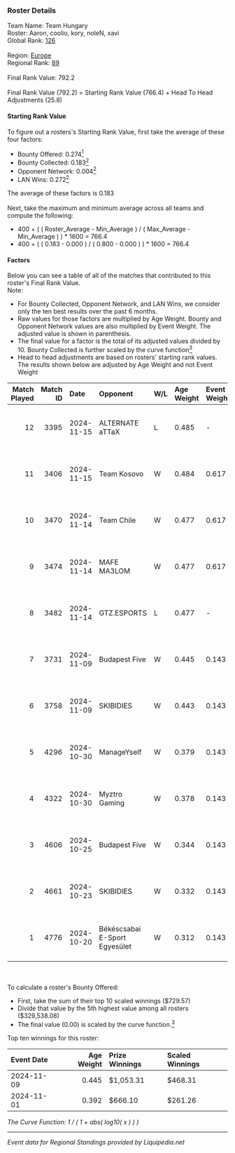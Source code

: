 ### Roster Details<br />
Team Name: Team Hungary<br />
Roster: Aaron, coolio, kory, noleN, xavi<br />
Global Rank: [126](../standings_global.md)<br />
<br />
Region: [Europe]( ../standings_europe.md)<br />
Regional Rank: [89]( ../standings_europe.md)<br />
<br />
Final Rank Value:  792.2<br />
<br />
Final Rank Value (792.2) = Starting Rank Value (766.4) + Head To Head Adjustments (25.8)<br />

#### Starting Rank Value<br />
To figure out a rosters's Starting Rank Value, first take the average of these four factors:<br />
- Bounty Offered: 0.274[<sup>1</sup>](#table2)
- Bounty Collected: 0.183[<sup>2</sup>](#table1)
- Opponent Network: 0.004[<sup>2</sup>](#table1)
- LAN Wins: 0.272[<sup>2</sup>](#table1)

The average of these factors is 0.183<br />
<br />
Next, take the maximum and minimum average across all teams and compute the following:<br />
- 400 + ( ( Roster_Average - Min_Average ) / ( Max_Average - Min_Average ) ) * 1600 = 766.4
- 400 + ( ( 0.183 - 0.000 ) / ( 0.800 - 0.000 ) ) * 1600 = 766.4


#### Factors<br />
Below you can see a table of all of the matches that contributed to this roster's Final Rank Value.<br />
Note:<br />

- For Bounty Collected, Opponent Network, and LAN Wins, we consider only the ten best results over the past 6 months.
- Raw values for those factors are multiplied by Age Weight. Bounty and Opponent Network values are also multiplied by Event Weight. The adjusted value is shown in parenthesis.
- The final value for a factor is the total of its adjusted values divided by 10. Bounty Collected is further scaled by the curve function[<sup>3</sup>](#curveFunction)
- Head to head adjustments are based on rosters' starting rank values. The results shown below are adjusted by Age Weight and not Event Weight
<span id="table1"></span><br />


| Match Played | Match ID | Date       | Opponent                      | W/L | Age Weight | Event Weight | Bounty Collected | Opponent Network | LAN Wins  | H2H Adj. | Roster                            |
| -: | -: | :- | :- | :- | :- | :- | :- | :- | :- | -: | :- |
|           12 |     3395 | 2024-11-15 | ALTERNATE aTTaX               | L   | 0.485      | -            | -                | -                | -         |    -5.06 | Aaron, coolio, kory, noleN, xavi  |
|           11 |     3406 | 2024-11-15 | Team Kosovo                   | W   | 0.484      | 0.617        | 0.000 (0.000)    | 0.004 (0.001)    | 1 (0.484) |     3.28 | Aaron, coolio, kory, noleN, xavi  |
|           10 |     3470 | 2024-11-14 | Team Chile                    | W   | 0.477      | 0.617        | 0.000 (0.000)    | 0.045 (0.013)    | 1 (0.477) |     2.88 | Aaron, coolio, kory, noleN, xavi  |
|            9 |     3474 | 2024-11-14 | MAFE MA3LOM                   | W   | 0.477      | 0.617        | 0.000 (0.000)    | 0.022 (0.007)    | 1 (0.477) |     2.69 | Aaron, coolio, kory, noleN, xavi  |
|            8 |     3482 | 2024-11-14 | GTZ.ESPORTS                   | L   | 0.477      | -            | -                | -                | -         |    -1.68 | Aaron, coolio, kory, noleN, xavi  |
|            7 |     3731 | 2024-11-09 | Budapest Five                 | W   | 0.445      | 0.143        | 0.002 (0.000)    | 0.071 (0.005)    | 1 (0.445) |     4.62 | Aaron, balage, Kamion, kory, xavi |
|            6 |     3758 | 2024-11-09 | SKIBIDIES                     | W   | 0.443      | 0.143        | 0.001 (0.000)    | 0.052 (0.003)    | 1 (0.443) |     3.94 | Aaron, balage, Kamion, kory, xavi |
|            5 |     4296 | 2024-10-30 | ManageYself                   | W   | 0.379      | 0.143        | 0.000 (0.000)    | 0.018 (0.001)    | 0 (0.000) |     2.75 | Aaron, coolio, Kamion, kory, xavi |
|            4 |     4322 | 2024-10-30 | Myztro Gaming                 | W   | 0.378      | 0.143        | 0.000 (0.000)    | 0.016 (0.001)    | 0 (0.000) |     2.85 | Aaron, coolio, Kamion, kory, xavi |
|            3 |     4606 | 2024-10-25 | Budapest Five                 | W   | 0.344      | 0.143        | 0.002 (0.000)    | 0.071 (0.004)    | 0 (0.000) |     3.60 | Aaron, coolio, Kamion, kory, xavi |
|            2 |     4661 | 2024-10-23 | SKIBIDIES                     | W   | 0.332      | 0.143        | 0.001 (0.000)    | 0.052 (0.002)    | 0 (0.000) |     3.24 | Aaron, coolio, Kamion, kory, xavi |
|            1 |     4776 | 2024-10-20 | Békéscsabai E-Sport Egyesület | W   | 0.312      | 0.143        | 0.000 (0.000)    | 0.034 (0.002)    | 0 (0.000) |     2.65 | Aaron, coolio, Kamion, kory, xavi |

<br />
<span id="table2"></span><br />
To calculate a roster's Bounty Offered:<br />

- First, take the sum of their top 10 scaled winnings ($729.57)
- Divide that value by the 5th highest value among all rosters ($329,538.08)
- The final value (0.00) is scaled by the curve function.[<sup>3</sup>](#curveFunction)

Top ten winnings for this roster:<br />

| Event Date | Age Weight | Prize Winnings | Scaled Winnings |
| :- | -: | :- | :- |
| 2024-11-09 |      0.445 | $1,053.31      | $468.31         |
| 2024-11-01 |      0.392 | $666.10        | $261.26         |


<span id="curveFunction"></span>_The Curve Function: 1 / ( 1 + abs( log10( x ) ) )_<br />

---
_Event data for Regional Standings provided by Liquipedia.net_<br />
